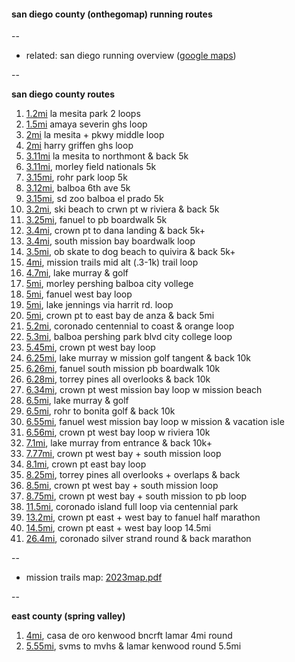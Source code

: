 #### san diego county (onthegomap) running routes

--
- related: san diego running overview ([google maps](https://www.google.com/maps/d/u/0/viewer?mid=17YqyAbOpyHHvkOpyMS7ucyggIrQ&ll=32.69036229478354%2C-117.12873553775536&z=12))

--

**san diego county routes**

1. [1.2mi](https://onthegomap.com/s/svfdgi2c) la mesita park 2 loops
1. [1.5mi](https://onthegomap.com/s/q6porn63) amaya severin ghs loop
1. [2mi](https://onthegomap.com/s/l1shgtq4) la mesita + pkwy middle loop
1. [2mi](https://onthegomap.com/s/r18ajdgc) harry griffen ghs loop
1. [3.11mi](https://onthegomap.com/s/jsgsmdeb) la mesita to northmont & back 5k
1. [3.11mi](https://onthegomap.com/s/o85rfrh1), morley field nationals 5k
1. [3.15mi](https://onthegomap.com/s/n2d3m1j9), rohr park loop 5k
1. [3.12mi](https://onthegomap.com/s/hblgqj4l), balboa 6th ave 5k
1. [3.15mi](https://onthegomap.com/s/emk0kl80), sd zoo balboa el prado 5k
1. [3.2mi](https://onthegomap.com/s/a0tie88m), ski beach to crwn pt w riviera & back 5k
1. [3.25mi](https://onthegomap.com/s/e4hv5upf), fanuel to pb boardwalk 5k
1. [3.4mi](https://onthegomap.com/s/ht200o4a), crown pt to dana landing & back 5k+
1. [3.4mi](https://onthegomap.com/s/nd89tm56), south mission bay boardwalk loop
1. [3.5mi](https://onthegomap.com/s/qmndd2gh), ob skate to dog beach to quivira & back 5k+
1. [4mi](https://onthegomap.com/s/r02jqcgh), mission trails mid alt (.3-1k) trail loop
1. [4.7mi](https://onthegomap.com/s/4c198977), lake murray & golf
1. [5mi](https://onthegomap.com/s/uhfs3ghb), morley pershing balboa city vollege
1. [5mi](https://onthegomap.com/s/ebm4udnu), fanuel west bay loop
1. [5mi](https://onthegomap.com/s/3mo12a04), lake jennings via harrit rd. loop
1. [5mi](https://onthegomap.com/s/pcvcevjf), crown pt to east bay de anza & back 5mi
1. [5.2mi](https://onthegomap.com/s/juppvcki), coronado centennial to coast & orange loop
1. [5.3mi](https://onthegomap.com/s/5nq6r444), balboa pershing park blvd city college loop
1. [5.45mi](https://onthegomap.com/s/vm99vac2), crown pt west bay loop
1. [6.25mi](https://onthegomap.com/s/sjt3b34s), lake murray w mission golf tangent & back 10k
1. [6.26mi](https://onthegomap.com/s/fi9a9tu4), fanuel south mission pb boardwalk 10k
1. [6.28mi](https://onthegomap.com/s/u810n8v7), torrey pines all overlooks & back 10k
1. [6.34mi](https://onthegomap.com/s/l6ehlalt), crown pt west mission bay loop w mission beach
1. [6.5mi](https://onthegomap.com/s/5vbarmsi), lake murray & golf
1. [6.5mi](https://onthegomap.com/s/gbc30a1n), rohr to bonita golf & back 10k
1. [6.55mi](https://onthegomap.com/s/oqtu09cc), fanuel west mission bay loop w mission & vacation isle
1. [6.56mi](https://onthegomap.com/s/kbsfeucs), crown pt west bay loop w riviera 10k
1. [7.1mi](https://onthegomap.com/s/b5d981kj), lake murray from entrance & back 10k+
1. [7.77mi](https://onthegomap.com/s/137eu6q5), crown pt west bay + south mission loop
1. [8.1mi](https://onthegomap.com/s/gusijbdo), crown pt east bay loop
1. [8.25mi](https://onthegomap.com/s/u60bh728), torrey pines all overlooks + overlaps & back
1. [8.5mi](https://onthegomap.com/s/qi8l114l), crown pt west bay + south mission loop
1. [8.75mi](https://onthegomap.com/s/c45s51bd), crown pt west bay + south mission to pb loop
1. [11.5mi](https://onthegomap.com/s/sp52q6tg), coronado island full loop via centennial park
1. [13.2mi](https://onthegomap.com/s/gg0s878f), crown pt east + west bay to fanuel half marathon
1. [14.5mi](https://onthegomap.com/s/5d670u5r), crown pt east + west bay loop 14.5mi
1. [26.4mi](https://onthegomap.com/s/8jf06516), coronado silver strand round & back marathon



--
-   mission trails map: [2023map.pdf](https://mtrp.org/wp-content/uploads/2023/05/MTRP_Trail_Map_2023-5.pdf)

--

**east county (spring valley)**

1. [4mi](https://onthegomap.com/s/0eo34him), casa de oro kenwood bncrft lamar 4mi round
1. [5.55mi](https://onthegomap.com/s/l4v1fr5v), svms to mvhs & lamar kenwood round 5.5mi


<!--
created: jan 18, 2024 (github.com/ryt)
last updated: 11/2/24
-->